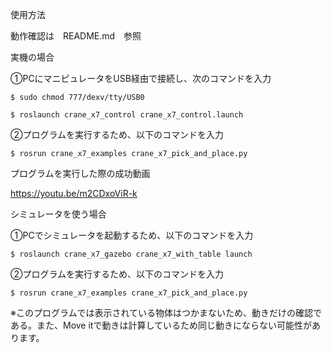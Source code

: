 使用方法

動作確認は　README.md　参照

実機の場合

①PCにマニピュレータをUSB経由で接続し、次のコマンドを入力

	$ sudo chmod 777/dexv/tty/USB0

	$ roslaunch crane_x7_control crane_x7_control.launch

②プログラムを実行するため、以下のコマンドを入力

	$ rosrun crane_x7_examples crane_x7_pick_and_place.py

プログラムを実行した際の成功動画

https://youtu.be/m2CDxoViR-k


シミュレータを使う場合

①PCでシミュレータを起動するため、以下のコマンドを入力

	$ roslaunch crane_x7_gazebo crane_x7_with_table launch

②プログラムを実行するため、以下のコマンドを入力

	$ rosrun crane_x7_examples crane_x7_pick_and_place.py


※このプログラムでは表示されている物体はつかまないため、動きだけの確認である。また、Move itで動きは計算しているため同じ動きにならない可能性があります。

